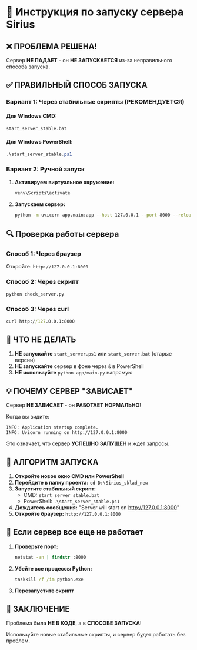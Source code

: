 # 🚀 Инструкция по запуску сервера Sirius

## ❌ **ПРОБЛЕМА РЕШЕНА!**

Сервер **НЕ ПАДАЕТ** - он **НЕ ЗАПУСКАЕТСЯ** из-за неправильного способа запуска.

## ✅ **ПРАВИЛЬНЫЙ СПОСОБ ЗАПУСКА**

### **Вариант 1: Через стабильные скрипты (РЕКОМЕНДУЕТСЯ)**

#### **Для Windows CMD:**
```cmd
start_server_stable.bat
```

#### **Для Windows PowerShell:**
```powershell
.\start_server_stable.ps1
```

### **Вариант 2: Ручной запуск**

1. **Активируем виртуальное окружение:**
   ```cmd
   venv\Scripts\activate
   ```

2. **Запускаем сервер:**
   ```cmd
   python -m uvicorn app.main:app --host 127.0.0.1 --port 8000 --reload
   ```

## 🔍 **Проверка работы сервера**

### **Способ 1: Через браузер**
Откройте: `http://127.0.0.1:8000`

### **Способ 2: Через скрипт**
```cmd
python check_server.py
```

### **Способ 3: Через curl**
```cmd
curl http://127.0.0.1:8000
```

## 🚨 **ЧТО НЕ ДЕЛАТЬ**

1. **НЕ запускайте** `start_server.ps1` или `start_server.bat` (старые версии)
2. **НЕ запускайте** сервер в фоне через `&` в PowerShell
3. **НЕ используйте** `python app/main.py` напрямую

## 💡 **ПОЧЕМУ СЕРВЕР "ЗАВИСАЕТ"**

Сервер **НЕ ЗАВИСАЕТ** - он **РАБОТАЕТ НОРМАЛЬНО**!

Когда вы видите:
```
INFO: Application startup complete.
INFO: Uvicorn running on http://127.0.0.1:8000
```

Это означает, что сервер **УСПЕШНО ЗАПУЩЕН** и ждет запросы.

## 🎯 **АЛГОРИТМ ЗАПУСКА**

1. **Откройте новое окно CMD или PowerShell**
2. **Перейдите в папку проекта:** `cd D:\Sirius_sklad_new`
3. **Запустите стабильный скрипт:**
   - CMD: `start_server_stable.bat`
   - PowerShell: `.\start_server_stable.ps1`
4. **Дождитесь сообщения:** "Server will start on http://127.0.0.1:8000"
5. **Откройте браузер:** `http://127.0.0.1:8000`

## 🔧 **Если сервер все еще не работает**

1. **Проверьте порт:**
   ```cmd
   netstat -an | findstr :8000
   ```

2. **Убейте все процессы Python:**
   ```cmd
   taskkill /f /im python.exe
   ```

3. **Перезапустите скрипт**

## 📝 **ЗАКЛЮЧЕНИЕ**

Проблема была **НЕ В КОДЕ**, а в **СПОСОБЕ ЗАПУСКА**!

Используйте новые стабильные скрипты, и сервер будет работать без проблем.
